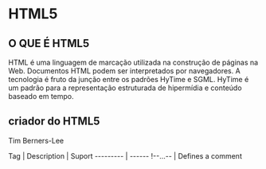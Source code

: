 # HTML5

## O QUE É HTML5
HTML é uma linguagem de marcação utilizada na construção de páginas na Web. Documentos HTML podem ser interpretados por navegadores. A tecnologia é fruto da junção entre os padrões HyTime e SGML. HyTime é um padrão para a representação estruturada de hipermídia e conteúdo baseado em tempo. 

## criador do HTML5
Tim Berners-Lee

Tag       | Description | Suport
--------- | ------
!--...--  | Defines a comment
